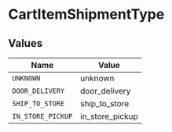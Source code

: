 # CartItemShipmentType


## Values

| Name              | Value             |
| ----------------- | ----------------- |
| `UNKNOWN`         | unknown           |
| `DOOR_DELIVERY`   | door_delivery     |
| `SHIP_TO_STORE`   | ship_to_store     |
| `IN_STORE_PICKUP` | in_store_pickup   |